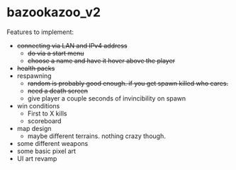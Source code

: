 # bazookazoo_v2

Features to implement:

- ~~connecting via LAN and IPv4 address~~
  - ~~do via a start menu~~
  - ~~choose a name and have it hover above the player~~
- ~~health packs~~
- respawning
  - ~~random is probably good enough. if you get spawn killed who cares.~~
  - ~~need a death screen~~
  - give player a couple seconds of invincibility on spawn
- win conditions
  - First to X kills
  - scoreboard
- map design
  - maybe different terrains. nothing crazy though.
- some different weapons
- some basic pixel art
- UI art revamp
